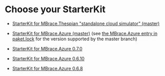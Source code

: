 

# Choose your StarterKit

* [StarterKit for MBrace.Thespian "standalone cloud simulator" (master)](https://github.com/mbraceproject/MBrace.StarterKit/archive/master.zip)

* [StarterKit for MBrace.Azure (master)](https://github.com/mbraceproject/MBrace.StarterKit/archive/master.zip) (see [the MBrace.Azure entry in paket.lock](https://github.com/mbraceproject/MBrace.StarterKit/blob/master/paket.lock#L23)
  for the version supported by the master branch)

* [StarterKit for MBrace.Azure 0.7.0](https://github.com/mbraceproject/MBrace.StarterKit/archive/brisk-0.7.0.zip)

* [StarterKit for MBrace.Azure 0.6.10](https://github.com/mbraceproject/MBrace.StarterKit/archive/brisk-0.6.10.zip)
   
* [StarterKit for MBrace.Azure 0.6.8](https://github.com/mbraceproject/MBrace.StarterKit/archive/brisk-0.6.8.zip)


